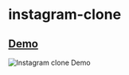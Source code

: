 # instagram-clone

## [Demo](https://yuli-ana.github.io/instagram-clone/)

![Instagram clone Demo](src/images/demo.gif)
